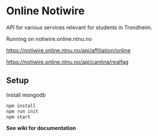 Online Notiwire
=========

API for various services relevant for students in Trondheim.

Running on notiwire.online.ntnu.no

https://notiwire.online.ntnu.no/api/affiliation/online

https://notiwire.online.ntnu.no/api/cantina/realfag

## Setup

Install mongodb

```javascript
npm install
npm run init
npm start
```


**See wiki for documentation**
